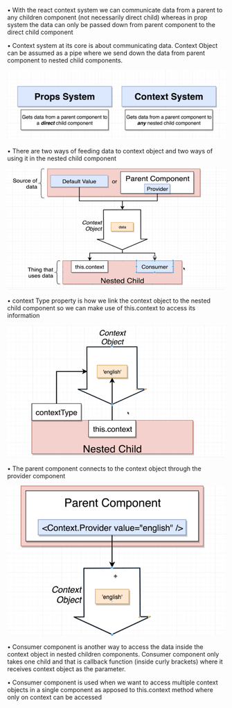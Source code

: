 •	With the react context system we can communicate data from a parent to any children component (not necessarily direct child) whereas in prop system the data can only be passed down from parent component to the direct child component

•	Context system at its core is about communicating data. Context Object can be assumed as a pipe where we send down the data from parent component to nested child components.

![](./src/assets/Picture8.png)

•	There are two ways of feeding data to context object and two ways of using it in the nested child component

![](./src/assets/Picture9.png)

•	context Type property is how we link the context object to the nested child component so we can make use of this.context to access its information 

![](./src/assets/Picture11.png)

•	The parent component connects to the context object through the provider component

![](./src/assets/Picture10.png)

•	Consumer component is another way to access the data inside the context object in nested children components. Consumer component only takes one child and that is callback function (inside curly brackets) where it receives context object as the parameter.

•	Consumer component is used when we want to access multiple context objects in a single component as apposed to this.context method where only on context can be accessed

